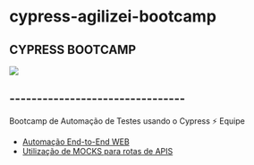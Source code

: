# cypress-agilizei-bootcamp
<h2>CYPRESS BOOTCAMP</h2>

<img src="https://media.giphy.com/media/hrRJ41JB2zlgZiYcCw/giphy.gif" />

<h2>--------------------------------</h2>
Bootcamp de Automação de Testes usando o Cypress ⚡️
Equipe <a rel="Agilizei" href=”https://agilizei.com/”>

- Automação End-to-End WEB
- Utilização de MOCKS para rotas de APIS
